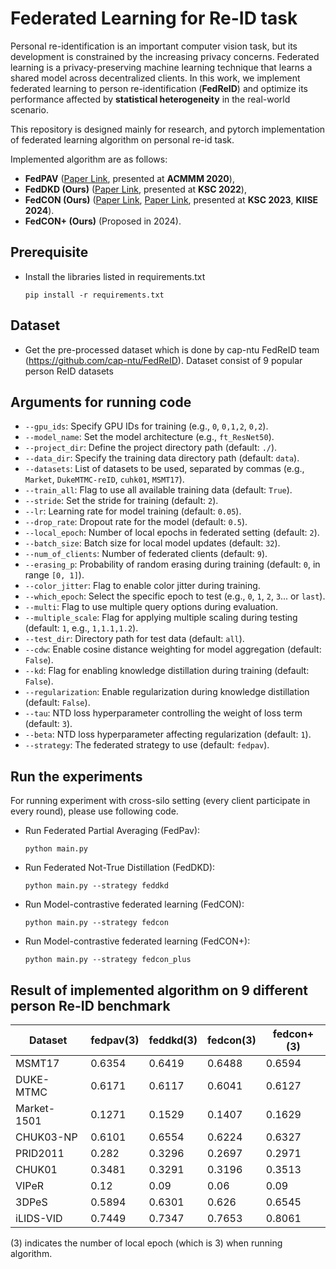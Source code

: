 # Federated Learning for Re-ID task

Personal re-identification is an important computer vision task, but its development is constrained by the increasing privacy concerns. Federated learning is a privacy-preserving machine learning technique that learns a shared model across decentralized clients. In this work, we implement federated learning to person re-identification (**FedReID**) and optimize its performance affected by **statistical heterogeneity** in the real-world scenario. 

This repository is designed mainly for research, and pytorch implementation of federated learning algorithm on personal re-id task. 

Implemented algorithm are as follows: 

- **FedPAV** ([Paper Link](https://dl.acm.org/doi/pdf/10.1145/3531013), presented at **ACMMM 2020**),
- **FedDKD (Ours)** ([Paper Link](https://www.kci.go.kr/kciportal/ci/sereArticleSearch/ciSereArtiView.kci?sereArticleSearchBean.artiId=ART003117176), presented at **KSC 2022**),
- **FedCON (Ours)** ([Paper Link](https://www.dbpia.co.kr/journal/articleDetail?nodeId=NODE11705388), [Paper Link](https://www.kci.go.kr/kciportal/ci/sereArticleSearch/ciSereArtiView.kci?sereArticleSearchBean.artiId=ART003117176), presented at **KSC 2023**, **KIISE 2024**).
- **FedCON+ (Ours)** (Proposed in 2024).

## Prerequisite
* Install the libraries listed in requirements.txt
    ```
    pip install -r requirements.txt
    ```
## Dataset 
* Get the pre-processed dataset which is done by cap-ntu FedReID team (https://github.com/cap-ntu/FedReID). Dataset consist of 9 popular person ReID datasets

## Arguments for running code 
- `--gpu_ids`: Specify GPU IDs for training (e.g., `0`, `0,1,2`, `0,2`).
- `--model_name`: Set the model architecture (e.g., `ft_ResNet50`).
- `--project_dir`: Define the project directory path (default: `./`).
- `--data_dir`: Specify the training data directory path (default: `data`).
- `--datasets`: List of datasets to be used, separated by commas (e.g., `Market`, `DukeMTMC-reID`, `cuhk01`, `MSMT17`).
- `--train_all`: Flag to use all available training data (default: `True`).
- `--stride`: Set the stride for training (default: `2`).
- `--lr`: Learning rate for model training (default: `0.05`).
- `--drop_rate`: Dropout rate for the model (default: `0.5`).
- `--local_epoch`: Number of local epochs in federated setting (default: `2`).
- `--batch_size`: Batch size for local model updates (default: `32`).
- `--num_of_clients`: Number of federated clients (default: `9`).
- `--erasing_p`: Probability of random erasing during training (default: `0`, in range `[0, 1]`).
- `--color_jitter`: Flag to enable color jitter during training.
- `--which_epoch`: Select the specific epoch to test (e.g., `0`, `1`, `2`, `3`... or `last`).
- `--multi`: Flag to use multiple query options during evaluation.
- `--multiple_scale`: Flag for applying multiple scaling during testing (default: `1`, e.g., `1,1.1,1.2`).
- `--test_dir`: Directory path for test data (default: `all`).
- `--cdw`: Enable cosine distance weighting for model aggregation (default: `False`).
- `--kd`: Flag for enabling knowledge distillation during training (default: `False`).
- `--regularization`: Enable regularization during knowledge distillation (default: `False`).
- `--tau`: NTD loss hyperparameter controlling the weight of loss term (default: `3`).
- `--beta`: NTD loss hyperparameter affecting regularization (default: `1`).
- `--strategy`: The federated strategy to use (default: `fedpav`).

## Run the experiments
For running experiment with cross-silo setting (every client participate in every round), please use following code. 
* Run Federated Partial Averaging (FedPav): 
    ```
    python main.py
    ```
* Run Federated Not-True Distillation (FedDKD): 
    ```
    python main.py --strategy feddkd
    ```
* Run Model-contrastive federated learning (FedCON): 
    ```
    python main.py --strategy fedcon
    ```

* Run Model-contrastive federated learning (FedCON+): 
    ```
    python main.py --strategy fedcon_plus
    ```

## Result of implemented algorithm on 9 different person Re-ID benchmark

|Dataset    | fedpav(3) | feddkd(3) | fedcon(3) | fedcon+(3) |
|-----------|-----------|-----------|---------|---------------|
|MSMT17     | 0.6354    | 0.6419    | 0.6488  | 0.6594        |
|DUKE-MTMC  | 0.6171    | 0.6117    | 0.6041  | 0.6127        |
|Market-1501| 0.1271    | 0.1529    | 0.1407  | 0.1629        |
|CHUK03-NP  | 0.6101    | 0.6554    | 0.6224  | 0.6327        |
|PRID2011   | 0.282     | 0.3296    | 0.2697  | 0.2971        |
|CHUK01     | 0.3481    | 0.3291    | 0.3196  | 0.3513        |
|VIPeR      | 0.12      | 0.09      | 0.06    | 0.09          |
|3DPeS      | 0.5894    | 0.6301    | 0.626   | 0.6545        |
|iLIDS-VID  | 0.7449    | 0.7347    | 0.7653  | 0.8061        |

(3) indicates the number of local epoch (which is 3) when running algorithm. 
